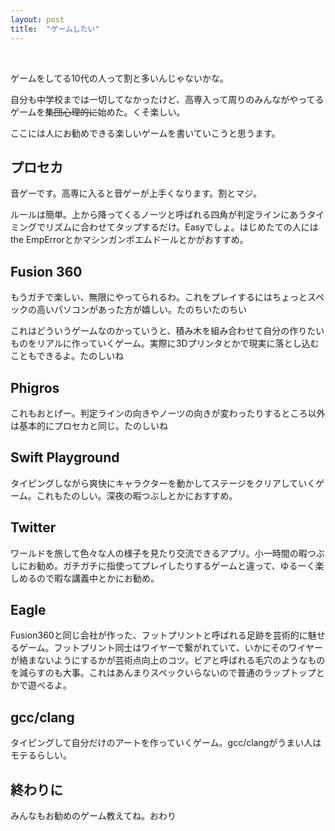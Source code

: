 ```yaml
---
layout: post
title:  "ゲームしたい"
---
```

<br>

ゲームをしてる10代の人って割と多いんじゃないかな。

自分も中学校までは一切してなかったけど、高専入って周りのみんながやってるゲームを~~集団心理的に~~始めた。くそ楽しい。

ここには人にお勧めできる楽しいゲームを書いていこうと思うます。

## プロセカ

音ゲーです。高専に入ると音ゲーが上手くなります。割とマジ。

ルールは簡単。上から降ってくるノーツと呼ばれる四角が判定ラインにあうタイミングでリズムに合わせてタップするだけ。Easyでしょ。はじめたての人にはthe EmpErrorとかマシンガンポエムドールとかがおすすめ。

## Fusion 360

もうガチで楽しい、無限にやってられるわ。これをプレイするにはちょっとスペックの高いパソコンがあった方が嬉しい。たのちいたのちい

これはどういうゲームなのかっていうと、積み木を組み合わせて自分の作りたいものをリアルに作っていくゲーム。実際に3Dプリンタとかで現実に落とし込むこともできるよ。たのしいね

## Phigros

これもおとげー。判定ラインの向きやノーツの向きが変わったりするところ以外は基本的にプロセカと同じ。たのしいね

## Swift Playground

タイピングしながら爽快にキャラクターを動かしてステージをクリアしていくゲーム。これもたのしい。深夜の暇つぶしとかにおすすめ。

## Twitter

ワールドを旅して色々な人の様子を見たり交流できるアプリ。小一時間の暇つぶしにお勧め。ガチガチに指使ってプレイしたりするゲームと違って、ゆるーく楽しめるので暇な講義中とかにお勧め。

## Eagle

Fusion360と同じ会社が作った、フットプリントと呼ばれる足跡を芸術的に魅せるゲーム。フットプリント同士はワイヤーで繋がれていて、いかにそのワイヤーが絡まないようにするかが芸術点向上のコツ。ビアと呼ばれる毛穴のようなものを減らすのも大事。これはあんまりスペックいらないので普通のラップトップとかで遊べるよ。

## gcc/clang

タイピングして自分だけのアートを作っていくゲーム。gcc/clangがうまい人はモテるらしい。

## 終わりに

みんなもお勧めのゲーム教えてね。おわり